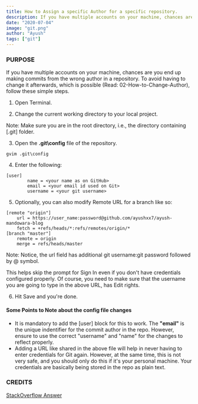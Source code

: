 ```yaml
---
title: How to Assign a specific Author for a specific repository.
description: If you have multiple accounts on your machine, chances are you end up making commits from the wrong author in a repository. To avoid that read on.
date: "2020-07-04"
image: "git.png"
author: "Ayush"
tags: ["git"]
---
```


### PURPOSE

If you have multiple accounts on your machine, chances are you end up making commits from the wrong author in a repository.
To avoid having to change it afterwards, which is possible (Read: 02-How-to-Change-Author), follow these simple steps.

1. Open Terminal.

2. Change the current working directory to your local project.

Note: Make sure you are in the root directory, i.e., the directory containing [.git] folder.

3. Open the <b>.git\config</b> file of the repository.

```
gvim .git\config
```

4. Enter the following:

```
[user]
        name = <your name as on GitHub>
        email = <your email id used on Git>
        username = <your git username>
```

5. Optionally, you can also modify Remote URL for a branch like so:

```
[remote "origin"]
	url = https://user_name:password@github.com/ayushxx7/ayush-mandowara-blog
	fetch = +refs/heads/*:refs/remotes/origin/*
[branch "master"]
	remote = origin
	merge = refs/heads/master
```

Note: Notice, the url field has additional git username:git password followed by @ symbol.

This helps skip the prompt for Sign In even if you don't have credentials configured properly. Of course, you need to make sure that the username you are going to type in the above URL, has Edit rights.

6. Hit Save and you're done.

#### Some Points to Note about the config file changes </h4>

- It is mandatory to add the [user] block for this to work. The <b>"email"</b> is the unique indentifier for the commit author in the repo. However, ensure to use the correct "username" and "name" for the changes to reflect properly.
- Adding a URL like shared in the above file will help in never having to enter credentials for Git again. However, at the same time, this is not very safe, and you should only do this if it's your personal machine. Your credentials are basically being stored in the repo as plain text.

### CREDITS

[StackOverflow Answer](https://stackoverflow.com/a/55096250/7048915)

